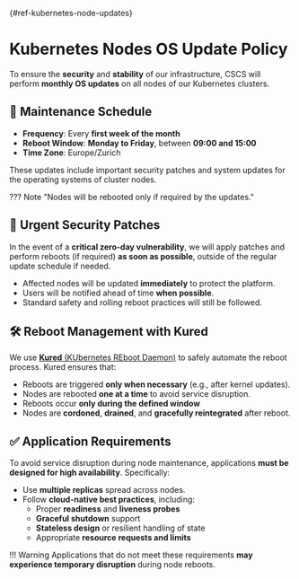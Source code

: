 [](){#ref-kubernetes-node-updates}
# Kubernetes Nodes OS Update Policy

To ensure the **security** and **stability** of our infrastructure, CSCS will perform **monthly OS updates** on all nodes of our Kubernetes clusters.

## 🔄 Maintenance Schedule

- **Frequency**: Every **first week of the month**  
- **Reboot Window**: **Monday to Friday**, between **09:00 and 15:00**  
- **Time Zone**: Europe/Zurich

These updates include important security patches and system updates for the operating systems of cluster nodes.

??? Note "Nodes will be rebooted only if required by the updates."

## 🚨 Urgent Security Patches

In the event of a **critical zero-day vulnerability**, we will apply patches and perform reboots (if required) **as soon as possible**, outside of the regular update schedule if needed.  

- Affected nodes will be updated **immediately** to protect the platform.
- Users will be notified ahead of time **when possible**.
- Standard safety and rolling reboot practices will still be followed.

## 🛠️ Reboot Management with Kured

We use [**Kured** (KUbernetes REboot Daemon)](https://github.com/kubereboot/kured) to safely automate the reboot process. Kured ensures that:

- Reboots are triggered **only when necessary** (e.g., after kernel updates).
- Nodes are rebooted **one at a time** to avoid service disruption.
- Reboots occur **only during the defined window** 
- Nodes are **cordoned**, **drained**, and **gracefully reintegrated** after reboot.

## ✅ Application Requirements

To avoid service disruption during node maintenance, applications **must be designed for high availability**. Specifically:

- Use **multiple replicas** spread across nodes.
- Follow **cloud-native best practices**, including:
  - Proper **readiness** and **liveness probes**
  - **Graceful shutdown** support
  - **Stateless design** or resilient handling of state
  - Appropriate **resource requests and limits**

!!! Warning
    Applications that do not meet these requirements **may experience temporary disruption** during node reboots.

